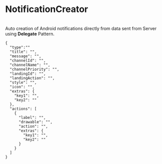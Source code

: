 # NotificationCreator
<br>
Auto creation of Android notifications directly from data sent from Server using <b>Delegate</b> Pattern.

<br>

```
{
  "type":""
  "title": "",
  "message": "",
  "channelId": "",
  "channelName": "",
  "channelPriority": "",
  "landingId": "",
  "landingAction": "",
  "style": "",
  "icon": "",
  "extras": {
    "key1": "",
    "key2": ""
  },
  "actions": [
    {
      "label": "",
      "drawable": "",
      "action": "",
      "extras": {
        "key1": "",
        "key2": ""
      }
    }
  ]
}
```